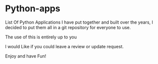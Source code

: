 # Python-apps
List Of  Python Applications I have put together and built over the years, I decided to put them all in a git repository for everyone to use.

The use of this is entirely up to you

I would Like if you could leave a review or update request.


Enjoy and have Fun!
